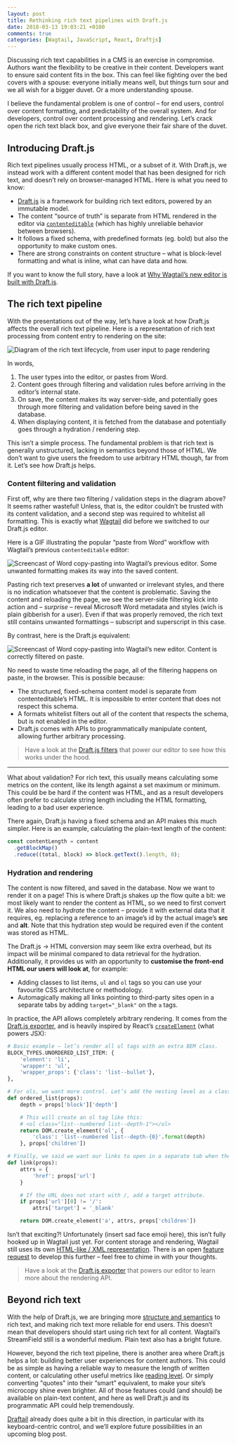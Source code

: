 ```yaml
---
layout: post
title: Rethinking rich text pipelines with Draft.js
date: 2018-03-13 19:03:21 +0100
comments: true
categories: [Wagtail, JavaScript, React, Draftjs]
---
```


Discussing rich text capabilities in a CMS is an exercise in compromise. Authors want the flexibility to be creative in their content. Developers want to ensure said content fits in the box. This can feel like fighting over the bed covers with a spouse: everyone initially means well, but things turn sour and we all wish for a bigger duvet. Or a more understanding spouse.

I believe the fundamental problem is one of control – for end users, control over content formatting, and predictability of the overall system. And for developers, control over content processing and rendering. Let’s crack open the rich text black box, and give everyone their fair share of the duvet.

<!-- more -->

## Introducing Draft.js

Rich text pipelines usually process HTML, or a subset of it. With Draft.js, we instead work with a different content model that has been designed for rich text, and doesn’t rely on browser-managed HTML. Here is what you need to know:

* [Draft.js](https://draftjs.org/) is a framework for building rich text editors, powered by an immutable model.
* The content “source of truth” is separate from HTML rendered in the editor via [`contenteditable`](https://developer.mozilla.org/en-US/docs/Web/Guide/HTML/Editable_content) (which has highly unreliable behavior between browsers).
* It follows a fixed schema, with predefined formats (eg. bold) but also the opportunity to make custom ones.
* There are strong constraints on content structure – what is block-level formatting and what is inline, what can have data and how.

If you want to know the full story, have a look at [Why Wagtail’s new editor is built with Draft.js](https://wagtail.io/blog/why-wagtail-new-editor-is-built-with-draft-js/).

## The rich text pipeline

With the presentations out of the way, let’s have a look at how Draft.js affects the overall rich text pipeline. Here is a representation of rich text processing from content entry to rendering on the site:

![Diagram of the rich text lifecycle, from user input to page rendering](/images/rich-text-lifecycle-v1.png)

In words,

1. The user types into the editor, or pastes from Word.
2. Content goes through filtering and validation rules before arriving in the editor’s internal state.
3. On save, the content makes its way server-side, and potentially goes through more filtering and validation before being saved in the database.
4. When displaying content, it is fetched from the database and potentially goes through a hydration / rendering step.

This isn’t a simple process. The fundamental problem is that rich text is generally unstructured, lacking in semantics beyond those of HTML. We don’t want to give users the freedom to use arbitrary HTML though, far from it. Let’s see how Draft.js helps.

### Content filtering and validation

First off, why are there two filtering / validation steps in the diagram above? It seems rather wasteful! Unless, that is, the editor couldn’t be trusted with its content validation, and a second step was required to whitelist all formatting. This is exactly what [Wagtail](https://github.com/wagtail/wagtail) did before we switched to our Draft.js editor.

Here is a GIF illustrating the popular “paste from Word” workflow with Wagtail’s previous `contenteditable` editor:

![Screencast of Word copy-pasting into Wagtail’s previous editor. Some unwanted formatting makes its way into the saved content.](/images/hallo-paste-from-word.gif)

Pasting rich text preserves **a lot** of unwanted or irrelevant styles, and there is no indication whatsoever that the content is problematic. Saving the content and reloading the page, we see the server-side filtering kick into action and – _surprise_ – reveal Microsoft Word metadata and styles (wich is plain gibberish for a user). Even if that was properly removed, the rich text still contains unwanted formattings – subscript and superscript in this case.

By contrast, here is the Draft.js equivalent:

![Screencast of Word copy-pasting into Wagtail’s new editor. Content is correctly filtered on paste.](/images/draftail-paste-from-word.gif)

No need to waste time reloading the page, all of the filtering happens on paste, in the browser. This is possible because:

* The structured, fixed-schema content model is separate from contenteditable’s HTML. It is impossible to enter content that does not respect this schema.
* A formats whitelist filters out all of the content that respects the schema, but is not enabled in the editor.
* Draft.js comes with APIs to programmatically manipulate content, allowing further arbitrary processing.

> Have a look at the [Draft.js filters](https://github.com/thibaudcolas/draftjs-filters) that power our editor to see how this works under the hood.

---

What about validation? For rich text, this usually means calculating some metrics on the content, like its length against a set maximum or minimum. This could be be hard if the content was HTML, and as a result developers often prefer to calculate string length including the HTML formatting, leading to a bad user experience.

There again, Draft.js having a fixed schema and an API makes this much simpler. Here is an example, calculating the plain-text length of the content:

```javascript
const contentLength = content
  .getBlockMap()
  .reduce((total, block) => block.getText().length, 0);
```

### Hydration and rendering

The content is now filtered, and saved in the database. Now we want to render it on a page! This is where Draft.js shakes up the flow quite a bit: we most likely want to render the content as HTML, so we need to first convert it. We also need to _hydrate_ the content – provide it with external data that it requires, eg. replacing a reference to an image’s id by the actual image’s **src** and **alt**. Note that this hydration step would be required even if the content was stored as HTML.

The Draft.js -> HTML conversion may seem like extra overhead, but its impact will be minimal compared to data retrieval for the hydration. Additionally, it provides us with an opportunity to **customise the front-end HTML our users will look at**, for example:

* Adding classes to list items, `ul` and `ol` tags so you can use your favourite CSS architecture or methodology.
* Automagically making all links pointing to third-party sites open in a separate tabs by adding `target="_blank"` on the `a` tags.

In practice, the API allows completely arbitrary rendering. It comes from the [Draft.js exporter](https://github.com/springload/draftjs_exporter), and is heavily inspired by React’s [`createElement`](https://facebook.github.io/react/docs/top-level-api.html#react.createelement) (what powers JSX):

```python
# Basic example – let’s render all ul tags with an extra BEM class.
BLOCK_TYPES.UNORDERED_LIST_ITEM: {
    'element': 'li',
    'wrapper': 'ul',
    'wrapper_props': {'class': 'list--bullet'},
},

# For ols, we want more control. Let’s add the nesting level as a class.
def ordered_list(props):
    depth = props['block']['depth']

    # This will create an ol tag like this:
    # <ol class="list--numbered list--depth-1"></ol>
    return DOM.create_element('ol', {
        'class': 'list--numbered list--depth-{0}'.format(depth)
    }, props['children'])

# Finally, we said we want our links to open in a separate tab when they point at external sites. Easy!
def link(props):
    attrs = {
        'href': props['url']
    }

    # If the URL does not start with /, add a target attribute.
    if props['url'][0] != '/':
        attrs['target'] = '_blank'

    return DOM.create_element('a', attrs, props['children'])
```

Isn’t that exciting?! Unfortunately (insert sad face emoji here), this isn’t fully hooked up in Wagtail just yet. For content storage and rendering, Wagtail still uses its own [HTML-like / XML representation](https://github.com/thibaudcolas/draftjs_exporter_wagtaildbhtml). There is an open [feature request](https://github.com/wagtail/wagtail/issues/4223) to develop this further – feel free to chime in with your thoughts.

> Have a look at the [Draft.js exporter](https://github.com/springload/draftjs_exporter) that powers our editor to learn more about the rendering API.

## Beyond rich text

With the help of Draft.js, we are bringing more [structure and semantics](https://torchbox.com/blog/rich-text-fields-and-faster-horses/) to rich text, and making rich text more reliable for end users. This doesn’t mean that developers should start using rich text for all content. Wagtail’s StreamField still is a wonderful medium. Plain text also has a bright future.

However, beyond the rich text pipeline, there is another area where Draft.js helps a lot: building better user experiences for content authors. This could be as simple as having a reliable way to measure the length of written content, or calculating other useful metrics like [reading level](https://github.com/vixdigital/wagtail-readinglevel). Or simply converting "quotes" into their “smart” equivalent, to make your site’s microcopy shine even brighter. All of those features could (and should) be available on plain-text content, and here as well Draft.js and its programmatic API could help tremendously.

[Draftail](https://github.com/springload/draftail) already does quite a bit in this direction, in particular with its keyboard-centric control, and we’ll explore future possibilities in an upcoming blog post.
